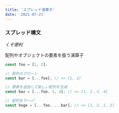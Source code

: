 ```yaml
---
title: 'スプレッド演算子'
date: '2021-07-21'
---
```


### スプレッド構文

*くそ便利*

配列やオブジェクトの要素を扱う演算子

```jsx
const foo = [1, 2];

// 配列のクローン
const bar = [...foo]; // => [1, 2]

// 要素を追加して新しい配列を生成
const baz = [...foo, 3, 4]; // => [1, 2, 3, 4]

// 配列をマージ
const hoge = [...foo, ...bar]; // => [1, 2, 1, 2]
```